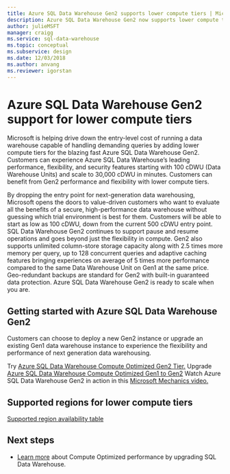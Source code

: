 ```yaml
---
title: Azure SQL Data Warehouse Gen2 supports lower compute tiers | Microsoft Docs
description: Azure SQL Data Warehouse Gen2 now supports lower compute tiers
author: julieMSFT
manager: craigg
ms.service: sql-data-warehouse
ms.topic: conceptual
ms.subservice: design
ms.date: 12/03/2018
ms.author: anvang
ms.reviewer: igorstan
---
```


# Azure SQL Data Warehouse Gen2 support for lower compute tiers

Microsoft is helping drive down the entry-level cost of running a data warehouse capable of handling demanding queries by adding lower compute tiers for the blazing fast Azure SQL Data Warehouse Gen2. Customers can experience Azure SQL Data Warehouse’s leading performance, flexibility, and security features starting with 100 cDWU (Data Warehouse Units) and scale to 30,000 cDWU in minutes. Customers can benefit from Gen2 performance and flexibility with lower compute tiers. 

By dropping the entry point for next-generation data warehousing, Microsoft opens the doors to value-driven customers who want to evaluate all the benefits of a secure, high-performance data warehouse without guessing which trial environment is best for them.  Customers will be able to start as low as 100 cDWU, down from the current 500 cDWU entry point.  SQL Data Warehouse Gen2 continues to support pause and resume operations and goes beyond just the flexibility in compute.  Gen2 also supports unlimited column-store storage capacity along with 2.5 times more memory per query, up to 128 concurrent queries and adaptive caching features bringing experiences on average of 5 times more performance compared to the same Data Warehouse Unit on Gen1 at the same price.  Geo-redundant backups are standard for Gen2 with built-in guaranteed data protection. Azure SQL Data Warehouse Gen2 is ready to scale when you are.

## Getting started with Azure SQL Data Warehouse Gen2 

Customers can choose to deploy a new Gen2 instance or upgrade an existing Gen1 data warehouse instance to experience the flexibility and performance of next generation data warehousing. 

Try [Azure SQL Data Warehouse Compute Optimized Gen2 Tier.](https://azure.microsoft.com/services/sql-data-warehouse/?v=17.44)
Upgrade [Azure SQL Data Warehouse Compute Optimized Gen1 to Gen2](https://docs.microsoft.com/azure/sql-data-warehouse/upgrade-to-latest-generation)
Watch Azure SQL Data Warehouse Gen2 in action in this [Microsoft Mechanics video.](https://www.youtube.com/watch?v=Ap8I3UZonzI&feature=youtu.be)


## Supported regions for lower compute tiers

[Supported region availability table](gen2-migration-schedule.md#automated-schedule-and-region-availability-table)

## Next steps

- [Learn more](upgrade-to-latest-generation.md) about Compute Optimized performance by upgrading SQL Data Warehouse. 
